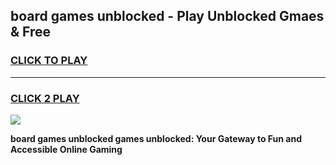 
## board games unblocked - Play Unblocked Gmaes & Free
<h3>
<a href="https://news.freeplayer.one?title=board_games_unblocked&ref=16F">CLICK TO PLAY</a></h3>
<hr>

<h3>
<a href="https://news.freeplayer.one?title=board_games_unblocked&ref=16F">CLICK 2 PLAY</a>
  
</h3>

<a href="https://news.freeplayer.one?title=board_games_unblocked&ref=16F/"><img src="https://clearcache.store/games.png"></a>


**board games unblocked games unblocked: Your Gateway to Fun and Accessible Online Gaming**
